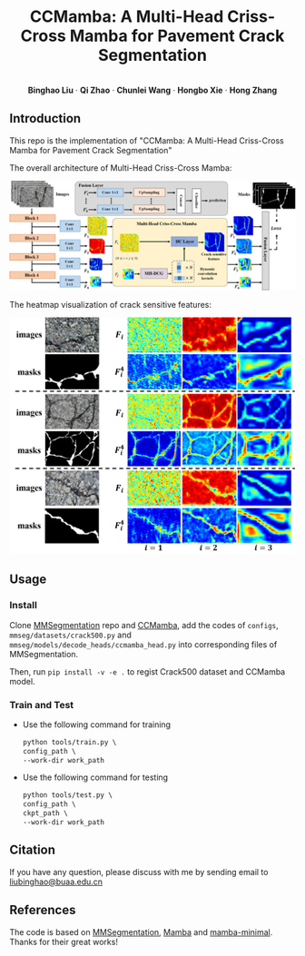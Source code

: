 <p align="center">
  <h1 align="center">CCMamba: A Multi-Head Criss-Cross Mamba for Pavement Crack Segmentation</h1>
  <p align="center">

<p align="center">
<br />
    <strong>Binghao Liu</strong></a>
    ·
    <strong>Qi Zhao</strong></a>
    ·
    <strong>Chunlei Wang</strong></a>
    ·
    <strong>Hongbo Xie</strong></a>    
    ·
    <strong>Hong Zhang</strong></a>
    <br />
 </p>

## Introduction

This repo is the implementation of "CCMamba: A Multi-Head Criss-Cross Mamba for Pavement Crack Segmentation"

The overall architecture of Multi-Head Criss-Cross Mamba:

<p align="center">
  <img src="images/CCMamba.png" width="720">
</p>

The heatmap visualization of crack sensitive features:

<p align="center">
  <img src="images/vis.png" width="540">
</p>

## Usage

### Install

Clone [MMSegmentation](https://github.com/open-mmlab/mmsegmentation) repo and [CCMamba](https://github.com/BinghaoLiu/CCMamba), add the codes of `configs`, `mmseg/datasets/crack500.py` and `mmseg/models/decode_heads/ccmamba_head.py` into corresponding files of MMSegmentation.

Then, run
`pip install -v -e .`
to regist Crack500 dataset and CCMamba model.

### Train and Test

+ Use the following command for training
  
  ```
  python tools/train.py \
  config_path \
  --work-dir work_path
  ```

+ Use the following command for testing
  
  ```
  python tools/test.py \
  config_path \
  ckpt_path \
  --work-dir work_path
  ```

## Citation

If you have any question, please discuss with me by sending email to liubinghao@buaa.edu.cn

## References

The code is based on [MMSegmentation](https://github.com/open-mmlab/mmsegmentation), [Mamba](https://github.com/state-spaces/mamba) and [mamba-minimal](https://github.com/johnma2006/mamba-minimal). Thanks for their great works!
